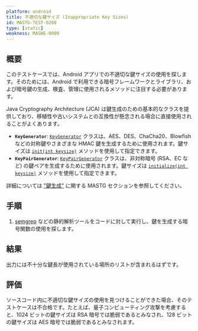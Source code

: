```yaml
---
platform: android
title: 不適切な鍵サイズ (Inappropriate Key Sizes)
id: MASTG-TEST-0208
type: [static]
weakness: MASWE-0009
---
```


## 概要

このテストケースでは、Android アプリでの不適切な鍵サイズの使用を探します。そのためには、Android で利用できる暗号フレームワークとライブラリ、および暗号鍵の生成、検査、管理に使用されるメソッドに注目する必要があります。

Java Cryptography Architecture (JCA) は鍵生成のための基本的なクラスを提供しており、移植性や古いシステムとの互換性が懸念される場合に直接使用されることがよくあります。

- **`KeyGenerator`**: [`KeyGenerator`](https://developer.android.com/reference/javax/crypto/KeyGenerator) クラスは、AES、DES、ChaCha20、Blowfish などの対称鍵やさまざまな HMAC 鍵を生成するために使用されます。鍵サイズは [`init(int keysize)`](https://developer.android.com/reference/javax/crypto/KeyGenerator#init(int)) メソッドを使用して指定できます。
- **`KeyPairGenerator`**: [`KeyPairGenerator`](https://developer.android.com/reference/java/security/KeyPairGenerator) クラスは、非対称暗号 (RSA、EC など) の鍵ペアを生成するために使用されます。鍵サイズは [`initialize(int keysize)`](https://developer.android.com/reference/java/security/KeyPairGenerator#initialize(int)) メソッドを使用して指定できます。

詳細については ["鍵生成"](../../../Document/0x05e-Testing-Cryptography.md#key-generation) に関する MASTG セクションを参照してください。

## 手順

1. [semgrep](../../../tools/generic/MASTG-TOOL-0110.md) などの静的解析ツールをコードに対して実行し、鍵を生成する暗号関数の使用を探します。

## 結果

出力には不十分な鍵長が使用されている場所のリストが含まれるはずです。

## 評価

ソースコード内に不適切な鍵サイズの使用を見つけることができた場合、そのテストケースは不合格です。たとえば、量子コンピューティング攻撃を考慮すると、1024 ビットの鍵サイズは RSA 暗号では脆弱であるとみなされ、128 ビットの鍵サイズは AES 暗号では脆弱であるとみなされます。
